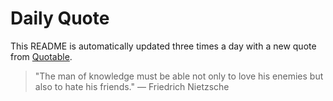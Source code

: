 # Daily Quote


This README is automatically updated three times a day with a new quote from [Quotable](https://github.com/lukePeavey/quotable).




















> "The man of knowledge must be able not only to love his enemies but also to hate his friends."
> — Friedrich Nietzsche
